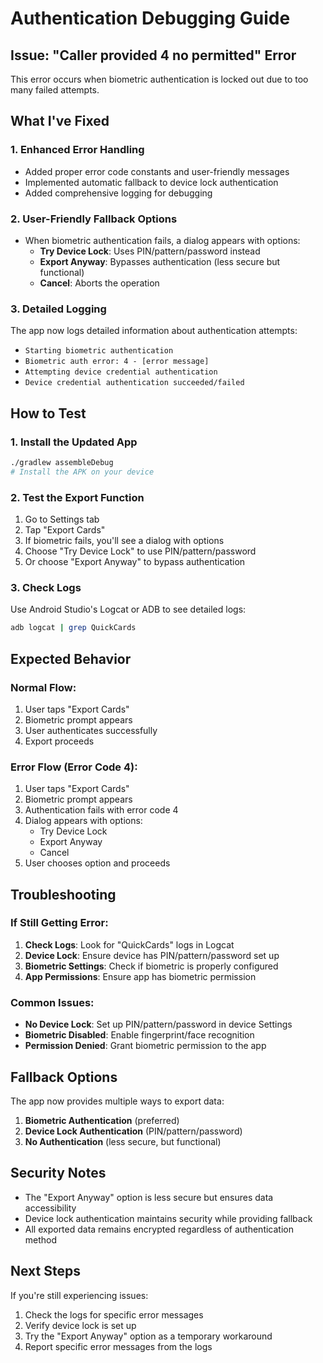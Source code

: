 # Authentication Debugging Guide

## Issue: "Caller provided 4 no permitted" Error

This error occurs when biometric authentication is locked out due to too many failed attempts.

## What I've Fixed

### 1. Enhanced Error Handling

- Added proper error code constants and user-friendly messages
- Implemented automatic fallback to device lock authentication
- Added comprehensive logging for debugging

### 2. User-Friendly Fallback Options

- When biometric authentication fails, a dialog appears with options:
  - **Try Device Lock**: Uses PIN/pattern/password instead
  - **Export Anyway**: Bypasses authentication (less secure but functional)
  - **Cancel**: Aborts the operation

### 3. Detailed Logging

The app now logs detailed information about authentication attempts:

- `Starting biometric authentication`
- `Biometric auth error: 4 - [error message]`
- `Attempting device credential authentication`
- `Device credential authentication succeeded/failed`

## How to Test

### 1. Install the Updated App

```bash
./gradlew assembleDebug
# Install the APK on your device
```

### 2. Test the Export Function

1. Go to Settings tab
2. Tap "Export Cards"
3. If biometric fails, you'll see a dialog with options
4. Choose "Try Device Lock" to use PIN/pattern/password
5. Or choose "Export Anyway" to bypass authentication

### 3. Check Logs

Use Android Studio's Logcat or ADB to see detailed logs:

```bash
adb logcat | grep QuickCards
```

## Expected Behavior

### Normal Flow:

1. User taps "Export Cards"
2. Biometric prompt appears
3. User authenticates successfully
4. Export proceeds

### Error Flow (Error Code 4):

1. User taps "Export Cards"
2. Biometric prompt appears
3. Authentication fails with error code 4
4. Dialog appears with options:
   - Try Device Lock
   - Export Anyway
   - Cancel
5. User chooses option and proceeds

## Troubleshooting

### If Still Getting Error:

1. **Check Logs**: Look for "QuickCards" logs in Logcat
2. **Device Lock**: Ensure device has PIN/pattern/password set up
3. **Biometric Settings**: Check if biometric is properly configured
4. **App Permissions**: Ensure app has biometric permission

### Common Issues:

- **No Device Lock**: Set up PIN/pattern/password in device Settings
- **Biometric Disabled**: Enable fingerprint/face recognition
- **Permission Denied**: Grant biometric permission to the app

## Fallback Options

The app now provides multiple ways to export data:

1. **Biometric Authentication** (preferred)
2. **Device Lock Authentication** (PIN/pattern/password)
3. **No Authentication** (less secure, but functional)

## Security Notes

- The "Export Anyway" option is less secure but ensures data accessibility
- Device lock authentication maintains security while providing fallback
- All exported data remains encrypted regardless of authentication method

## Next Steps

If you're still experiencing issues:

1. Check the logs for specific error messages
2. Verify device lock is set up
3. Try the "Export Anyway" option as a temporary workaround
4. Report specific error messages from the logs
